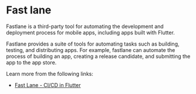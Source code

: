 # Fast lane

Fastlane is a third-party tool for automating the development and deployment process for mobile apps, including apps built with Flutter.

Fastlane provides a suite of tools for automating tasks such as building, testing, and distributing apps. For example, fastlane can automate the process of building an app, creating a release candidate, and submitting the app to the app store.

Learn more from the following links:

- [Fast Lane - CI/CD in Flutter](https://docs.flutter.dev/deployment/cd)
